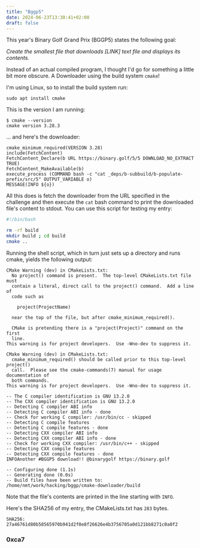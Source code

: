 ```yaml
---
title: "Bggp5"
date: 2024-06-23T13:30:41+02:00
draft: false
---
```


This year's Binary Golf Grand Prix (BGGP5) states the following goal:

*Create the smallest file that downloads [LINK] text file and displays its contents.*

Instead of an actual compiled program, I thought I'd go for something a little bit more obscure. A Downloader using the build system `cmake`!

I'm using Linux, so to install the build system run:

```
sudo apt install cmake
```

This is the version I am running:

```
$ cmake --version
cmake version 3.28.3
```

... and here's the downloader:

```
cmake_minimum_required(VERSION 3.28)
include(FetchContent)
FetchContent_Declare(b URL https://binary.golf/5/5 DOWNLOAD_NO_EXTRACT TRUE)
FetchContent_MakeAvailable(b)
execute_process (COMMAND bash -c "cat _deps/b-subbuild/b-populate-prefix/src/5" OUTPUT_VARIABLE o)
MESSAGE(INFO ${o})
```

All this does is fetch the downloader from the URL specified in the challenge and then execute the `cat` bash command to print the downloaded file's content to stdout. You can use this script for testing my entry:

```bash
#!/bin/bash

rm -rf build
mkdir build ; cd build
cmake ..
```

Running the shell script, which in turn just sets up a directory and runs cmake, yields the following output:

```
CMake Warning (dev) in CMakeLists.txt:
  No project() command is present.  The top-level CMakeLists.txt file must
  contain a literal, direct call to the project() command.  Add a line of
  code such as

    project(ProjectName)

  near the top of the file, but after cmake_minimum_required().

  CMake is pretending there is a "project(Project)" command on the first
  line.
This warning is for project developers.  Use -Wno-dev to suppress it.

CMake Warning (dev) in CMakeLists.txt:
  cmake_minimum_required() should be called prior to this top-level project()
  call.  Please see the cmake-commands(7) manual for usage documentation of
  both commands.
This warning is for project developers.  Use -Wno-dev to suppress it.

-- The C compiler identification is GNU 13.2.0
-- The CXX compiler identification is GNU 13.2.0
-- Detecting C compiler ABI info
-- Detecting C compiler ABI info - done
-- Check for working C compiler: /usr/bin/cc - skipped
-- Detecting C compile features
-- Detecting C compile features - done
-- Detecting CXX compiler ABI info
-- Detecting CXX compiler ABI info - done
-- Check for working CXX compiler: /usr/bin/c++ - skipped
-- Detecting CXX compile features
-- Detecting CXX compile features - done
INFOAnother #BGGP5 download!! @binarygolf https://binary.golf

-- Configuring done (1.1s)
-- Generating done (0.0s)
-- Build files have been written to: /home/nmt/work/hacking/bggp/cmake-downloader/build
```

Note that the file's contents are printed in the line starting with `INFO`.

Here's the SHA256 of my entry, the CMakeLists.txt has `283` bytes.

```
SHA256: 27a46761d80b58565970b941d2f0e8f26626e4b3756705a0d121bb8271c0a0f2  
```

### 0xca7
